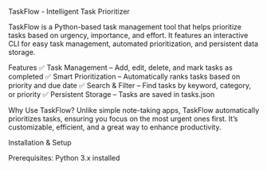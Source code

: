 TaskFlow - Intelligent Task Prioritizer

TaskFlow is a Python-based task management tool that helps prioritize tasks based on urgency, importance, and effort. It features an interactive CLI for easy task management, automated prioritization, and persistent data storage.

Features
✅ Task Management – Add, edit, delete, and mark tasks as completed
✅ Smart Prioritization – Automatically ranks tasks based on priority and due date
✅ Search & Filter – Find tasks by keyword, category, or priority
✅ Persistent Storage – Tasks are saved in tasks.json

Why Use TaskFlow?
Unlike simple note-taking apps, TaskFlow automatically prioritizes tasks, ensuring you focus on the most urgent ones first. It’s customizable, efficient, and a great way to enhance productivity.

Installation & Setup

Prerequisites: Python 3.x installed 
